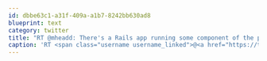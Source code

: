 ```yaml
---
id: dbbe63c1-a31f-409a-a1b7-8242bb630ad8
blueprint: text
category: twitter
title: "RT @mheadd: There's a Rails app running some component of the power system at the Super Dome. Bet on it."
caption: 'RT <span class="username username_linked">@<a href="https://twitter.com/mheadd" title="Mark Headd">mheadd</a></span>: There''s a Rails app running some component of the power system at the Super Dome. Bet on it.'
---
```

